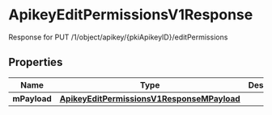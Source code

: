 

# ApikeyEditPermissionsV1Response

Response for PUT /1/object/apikey/{pkiApikeyID}/editPermissions

## Properties

| Name | Type | Description | Notes |
|------------ | ------------- | ------------- | -------------|
|**mPayload** | [**ApikeyEditPermissionsV1ResponseMPayload**](ApikeyEditPermissionsV1ResponseMPayload.md) |  |  |




